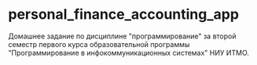 # personal_finance_accounting_app
Домашнее задание по дисциплине "программирование" за второй семестр первого курса образовательной программы "Программирование в инфокоммуникационных системах" НИУ ИТМО.
